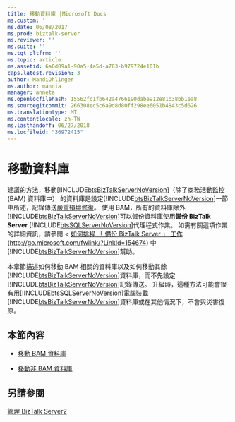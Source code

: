```yaml
---
title: 移動資料庫 |Microsoft Docs
ms.custom: ''
ms.date: 06/08/2017
ms.prod: biztalk-server
ms.reviewer: ''
ms.suite: ''
ms.tgt_pltfrm: ''
ms.topic: article
ms.assetid: 6a0d09a1-90a5-4a5d-a783-b979724e101b
caps.latest.revision: 3
author: MandiOhlinger
ms.author: mandia
manager: anneta
ms.openlocfilehash: 15562fc1fb642a4766190dabe912e81b38bb1ea8
ms.sourcegitcommit: 266308ec5c6a9d8d80ff298ee6051b4843c5d626
ms.translationtype: MT
ms.contentlocale: zh-TW
ms.lasthandoff: 06/27/2018
ms.locfileid: "36972415"
---
```

# <a name="moving-databases"></a>移動資料庫
建議的方法，移動[!INCLUDE[btsBizTalkServerNoVersion](../includes/btsbiztalkservernoversion-md.md)]（除了商務活動監控 (BAM) 資料庫中） 的資料庫是設定[!INCLUDE[btsBizTalkServerNoVersion](../includes/btsbiztalkservernoversion-md.md)]一節中所述，記錄傳送[嚴重損壞修復](../technical-guides/disaster-recovery.md)。 使用 BAM，所有的資料庫除外[!INCLUDE[btsBizTalkServerNoVersion](../includes/btsbiztalkservernoversion-md.md)]可以備份資料庫使用**備份 BizTalk Server** [!INCLUDE[btsSQLServerNoVersion](../includes/btssqlservernoversion-md.md)]代理程式作業。 如需有關這項作業的詳細資訊，請參閱 <<c0> [ 如何排程 「 備份 BizTalk Server 」 工作](http://go.microsoft.com/fwlink/?LinkId=154674)(<http://go.microsoft.com/fwlink/?LinkId=154674>) 中[!INCLUDE[btsBizTalkServerNoVersion](../includes/btsbiztalkservernoversion-md.md)]幫助。  
  
 本章節描述如何移動 BAM 相關的資料庫以及如何移動其餘[!INCLUDE[btsBizTalkServerNoVersion](../includes/btsbiztalkservernoversion-md.md)]資料庫，而不先設定[!INCLUDE[btsBizTalkServerNoVersion](../includes/btsbiztalkservernoversion-md.md)]記錄傳送。 升級時，這種方法可能會很有用[!INCLUDE[btsSQLServerNoVersion](../includes/btssqlservernoversion-md.md)]電腦裝載[!INCLUDE[btsBizTalkServerNoVersion](../includes/btsbiztalkservernoversion-md.md)]資料庫或在其他情況下，不會與災害復原。  
  
## <a name="in-this-section"></a>本節內容  
  
-   [移動 BAM 資料庫](../technical-guides/moving-bam-databases.md)  
  
-   [移動非 BAM 資料庫](../technical-guides/moving-non-bam-databases.md)  
  
## <a name="see-also"></a>另請參閱  
 [管理 BizTalk Server2](../technical-guides/managing-biztalk-server2.md)